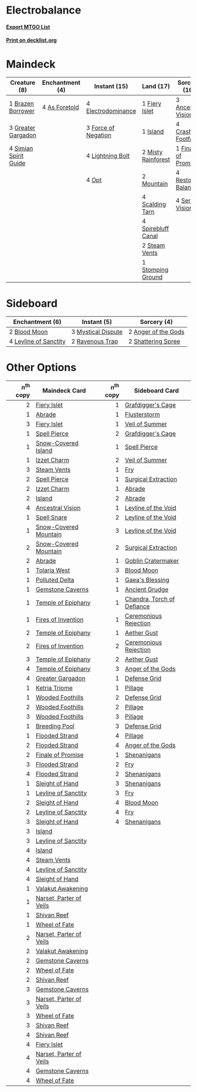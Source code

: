 # Electrobalance

#### [Export MTGO List](../collection/Electrobalance/Electrobalance.txt)
#### [Print on decklist.org](http://decklist.org/?deckmain=3%09Ancestral%20Vision%0A4%09As%20Foretold%0A1%09Brazen%20Borrower%0A4%09Crashing%20Footfalls%0A4%09Electrodominance%0A1%09Fiery%20Islet%0A1%09Finale%20of%20Promise%0A3%09Force%20of%20Negation%0A3%09Greater%20Gargadon%0A1%09Island%0A4%09Lightning%20Bolt%0A2%09Misty%20Rainforest%0A2%09Mountain%0A4%09Opt%0A4%09Restore%20Balance%0A4%09Scalding%20Tarn%0A4%09Serum%20Visions%0A4%09Simian%20Spirit%20Guide%0A4%09Spirebluff%20Canal%0A2%09Steam%20Vents%0A1%09Stomping%20Ground&deckside=2%09Anger%20of%20the%20Gods%0A2%09Blood%20Moon%0A4%09Leyline%20of%20Sanctity%0A3%09Mystical%20Dispute%0A2%09Ravenous%20Trap%0A2%09Shattering%20Spree)
# Maindeck

|                                          Creature (8)                                          |                                    Enchantment (4)                                     |                                         Instant (15)                                         |                                          Land (17)                                          |                                         Sorcery (16)                                          |
|------------------------------------------------------------------------------------------------|----------------------------------------------------------------------------------------|----------------------------------------------------------------------------------------------|---------------------------------------------------------------------------------------------|-----------------------------------------------------------------------------------------------|
|1 [Brazen Borrower](http://gatherer.wizards.com/Pages/Card/Details.aspx?multiverseid=473001)    |4 [As Foretold](http://gatherer.wizards.com/Pages/Card/Details.aspx?multiverseid=426744)|4 [Electrodominance](http://gatherer.wizards.com/Pages/Card/Details.aspx?multiverseid=457243) |1 [Fiery Islet](http://gatherer.wizards.com/Pages/Card/Details.aspx?multiverseid=464187)     |3 [Ancestral Vision](http://gatherer.wizards.com/Pages/Card/Details.aspx?multiverseid=189244)  |
|3 [Greater Gargadon](http://gatherer.wizards.com/Pages/Card/Details.aspx?multiverseid=370560)   |                                                                                        |3 [Force of Negation](http://gatherer.wizards.com/Pages/Card/Details.aspx?multiverseid=464001)|1 [Island](http://gatherer.wizards.com/Pages/Card/Details.aspx?multiverseid=439857)          |4 [Crashing Footfalls](http://gatherer.wizards.com/Pages/Card/Details.aspx?multiverseid=464109)|
|4 [Simian Spirit Guide](http://gatherer.wizards.com/Pages/Card/Details.aspx?multiverseid=442137)|                                                                                        |4 [Lightning Bolt](http://gatherer.wizards.com/Pages/Card/Details.aspx?multiverseid=806)      |2 [Misty Rainforest](http://gatherer.wizards.com/Pages/Card/Details.aspx?multiverseid=405102)|1 [Finale of Promise](http://gatherer.wizards.com/Pages/Card/Details.aspx?multiverseid=461054) |
|                                                                                                |                                                                                        |4 [Opt](http://gatherer.wizards.com/Pages/Card/Details.aspx?multiverseid=442948)              |2 [Mountain](http://gatherer.wizards.com/Pages/Card/Details.aspx?multiverseid=439859)        |4 [Restore Balance](http://gatherer.wizards.com/Pages/Card/Details.aspx?multiverseid=113520)   |
|                                                                                                |                                                                                        |                                                                                              |4 [Scalding Tarn](http://gatherer.wizards.com/Pages/Card/Details.aspx?multiverseid=405107)   |4 [Serum Visions](http://gatherer.wizards.com/Pages/Card/Details.aspx?multiverseid=50145)      |
|                                                                                                |                                                                                        |                                                                                              |4 [Spirebluff Canal](http://gatherer.wizards.com/Pages/Card/Details.aspx?multiverseid=417822)|                                                                                               |
|                                                                                                |                                                                                        |                                                                                              |2 [Steam Vents](http://gatherer.wizards.com/Pages/Card/Details.aspx?multiverseid=405109)     |                                                                                               |
|                                                                                                |                                                                                        |                                                                                              |1 [Stomping Ground](http://gatherer.wizards.com/Pages/Card/Details.aspx?multiverseid=405110) |                                                                                               |


# Sideboard

|                                        Enchantment (6)                                         |                                         Instant (5)                                         |                                         Sorcery (4)                                          |
|------------------------------------------------------------------------------------------------|---------------------------------------------------------------------------------------------|----------------------------------------------------------------------------------------------|
|2 [Blood Moon](http://gatherer.wizards.com/Pages/Card/Details.aspx?multiverseid=45386)          |3 [Mystical Dispute](http://gatherer.wizards.com/Pages/Card/Details.aspx?multiverseid=473020)|2 [Anger of the Gods](http://gatherer.wizards.com/Pages/Card/Details.aspx?multiverseid=438682)|
|4 [Leyline of Sanctity](http://gatherer.wizards.com/Pages/Card/Details.aspx?multiverseid=204993)|2 [Ravenous Trap](http://gatherer.wizards.com/Pages/Card/Details.aspx?multiverseid=197537)   |2 [Shattering Spree](http://gatherer.wizards.com/Pages/Card/Details.aspx?multiverseid=456224) |


# Other Options

|*n*<sup>th</sup> copy|                                          Maindeck Card                                           |*n*<sup>th</sup> copy|                                           Sideboard Card                                            |
|--------------------:|--------------------------------------------------------------------------------------------------|--------------------:|-----------------------------------------------------------------------------------------------------|
|                    2|[Fiery Islet](http://gatherer.wizards.com/Pages/Card/Details.aspx?multiverseid=464187)            |                    1|[Grafdigger's Cage](http://gatherer.wizards.com/Pages/Card/Details.aspx?multiverseid=278452)         |
|                    1|[Abrade](http://gatherer.wizards.com/Pages/Card/Details.aspx?multiverseid=430772)                 |                    1|[Flusterstorm](http://gatherer.wizards.com/Pages/Card/Details.aspx?multiverseid=228255)              |
|                    3|[Fiery Islet](http://gatherer.wizards.com/Pages/Card/Details.aspx?multiverseid=464187)            |                    1|[Veil of Summer](http://gatherer.wizards.com/Pages/Card/Details.aspx?multiverseid=466952)            |
|                    1|[Spell Pierce](http://gatherer.wizards.com/Pages/Card/Details.aspx?multiverseid=425876)           |                    2|[Grafdigger's Cage](http://gatherer.wizards.com/Pages/Card/Details.aspx?multiverseid=278452)         |
|                    1|[Snow-Covered Island](http://gatherer.wizards.com/Pages/Card/Details.aspx?multiverseid=121130)    |                    1|[Spell Pierce](http://gatherer.wizards.com/Pages/Card/Details.aspx?multiverseid=425876)              |
|                    1|[Izzet Charm](http://gatherer.wizards.com/Pages/Card/Details.aspx?multiverseid=338413)            |                    2|[Veil of Summer](http://gatherer.wizards.com/Pages/Card/Details.aspx?multiverseid=466952)            |
|                    3|[Steam Vents](http://gatherer.wizards.com/Pages/Card/Details.aspx?multiverseid=405109)            |                    1|[Fry](http://gatherer.wizards.com/Pages/Card/Details.aspx?multiverseid=466894)                       |
|                    2|[Spell Pierce](http://gatherer.wizards.com/Pages/Card/Details.aspx?multiverseid=425876)           |                    1|[Surgical Extraction](http://gatherer.wizards.com/Pages/Card/Details.aspx?multiverseid=397706)       |
|                    2|[Izzet Charm](http://gatherer.wizards.com/Pages/Card/Details.aspx?multiverseid=338413)            |                    1|[Abrade](http://gatherer.wizards.com/Pages/Card/Details.aspx?multiverseid=430772)                    |
|                    2|[Island](http://gatherer.wizards.com/Pages/Card/Details.aspx?multiverseid=439857)                 |                    2|[Abrade](http://gatherer.wizards.com/Pages/Card/Details.aspx?multiverseid=430772)                    |
|                    4|[Ancestral Vision](http://gatherer.wizards.com/Pages/Card/Details.aspx?multiverseid=189244)       |                    1|[Leyline of the Void](http://gatherer.wizards.com/Pages/Card/Details.aspx?multiverseid=107682)       |
|                    1|[Spell Snare](http://gatherer.wizards.com/Pages/Card/Details.aspx?multiverseid=446100)            |                    2|[Leyline of the Void](http://gatherer.wizards.com/Pages/Card/Details.aspx?multiverseid=107682)       |
|                    1|[Snow-Covered Mountain](http://gatherer.wizards.com/Pages/Card/Details.aspx?multiverseid=121233)  |                    3|[Leyline of the Void](http://gatherer.wizards.com/Pages/Card/Details.aspx?multiverseid=107682)       |
|                    2|[Snow-Covered Mountain](http://gatherer.wizards.com/Pages/Card/Details.aspx?multiverseid=121233)  |                    2|[Surgical Extraction](http://gatherer.wizards.com/Pages/Card/Details.aspx?multiverseid=397706)       |
|                    2|[Abrade](http://gatherer.wizards.com/Pages/Card/Details.aspx?multiverseid=430772)                 |                    1|[Goblin Cratermaker](http://gatherer.wizards.com/Pages/Card/Details.aspx?multiverseid=452853)        |
|                    1|[Tolaria West](http://gatherer.wizards.com/Pages/Card/Details.aspx?multiverseid=136047)           |                    3|[Blood Moon](http://gatherer.wizards.com/Pages/Card/Details.aspx?multiverseid=45386)                 |
|                    1|[Polluted Delta](http://gatherer.wizards.com/Pages/Card/Details.aspx?multiverseid=405104)         |                    1|[Gaea's Blessing](http://gatherer.wizards.com/Pages/Card/Details.aspx?multiverseid=417433)           |
|                    1|[Gemstone Caverns](http://gatherer.wizards.com/Pages/Card/Details.aspx?multiverseid=122094)       |                    1|[Ancient Grudge](http://gatherer.wizards.com/Pages/Card/Details.aspx?multiverseid=235600)            |
|                    1|[Temple of Epiphany](http://gatherer.wizards.com/Pages/Card/Details.aspx?multiverseid=442808)     |                    1|[Chandra, Torch of Defiance](http://gatherer.wizards.com/Pages/Card/Details.aspx?multiverseid=417683)|
|                    1|[Fires of Invention](http://gatherer.wizards.com/Pages/Card/Details.aspx?multiverseid=473087)     |                    1|[Ceremonious Rejection](http://gatherer.wizards.com/Pages/Card/Details.aspx?multiverseid=417613)     |
|                    2|[Temple of Epiphany](http://gatherer.wizards.com/Pages/Card/Details.aspx?multiverseid=442808)     |                    1|[Aether Gust](http://gatherer.wizards.com/Pages/Card/Details.aspx?multiverseid=466796)               |
|                    2|[Fires of Invention](http://gatherer.wizards.com/Pages/Card/Details.aspx?multiverseid=473087)     |                    2|[Ceremonious Rejection](http://gatherer.wizards.com/Pages/Card/Details.aspx?multiverseid=417613)     |
|                    3|[Temple of Epiphany](http://gatherer.wizards.com/Pages/Card/Details.aspx?multiverseid=442808)     |                    2|[Aether Gust](http://gatherer.wizards.com/Pages/Card/Details.aspx?multiverseid=466796)               |
|                    4|[Temple of Epiphany](http://gatherer.wizards.com/Pages/Card/Details.aspx?multiverseid=442808)     |                    3|[Anger of the Gods](http://gatherer.wizards.com/Pages/Card/Details.aspx?multiverseid=438682)         |
|                    4|[Greater Gargadon](http://gatherer.wizards.com/Pages/Card/Details.aspx?multiverseid=370560)       |                    1|[Defense Grid](http://gatherer.wizards.com/Pages/Card/Details.aspx?multiverseid=45481)               |
|                    1|[Ketria Triome](http://gatherer.wizards.com/Pages/Card/Details.aspx?multiverseid=479770)          |                    1|[Pillage](http://gatherer.wizards.com/Pages/Card/Details.aspx?multiverseid=14755)                    |
|                    1|[Wooded Foothills](http://gatherer.wizards.com/Pages/Card/Details.aspx?multiverseid=405116)       |                    2|[Defense Grid](http://gatherer.wizards.com/Pages/Card/Details.aspx?multiverseid=45481)               |
|                    2|[Wooded Foothills](http://gatherer.wizards.com/Pages/Card/Details.aspx?multiverseid=405116)       |                    2|[Pillage](http://gatherer.wizards.com/Pages/Card/Details.aspx?multiverseid=14755)                    |
|                    3|[Wooded Foothills](http://gatherer.wizards.com/Pages/Card/Details.aspx?multiverseid=405116)       |                    3|[Pillage](http://gatherer.wizards.com/Pages/Card/Details.aspx?multiverseid=14755)                    |
|                    1|[Breeding Pool](http://gatherer.wizards.com/Pages/Card/Details.aspx?multiverseid=97088)           |                    3|[Defense Grid](http://gatherer.wizards.com/Pages/Card/Details.aspx?multiverseid=45481)               |
|                    1|[Flooded Strand](http://gatherer.wizards.com/Pages/Card/Details.aspx?multiverseid=405098)         |                    4|[Pillage](http://gatherer.wizards.com/Pages/Card/Details.aspx?multiverseid=14755)                    |
|                    2|[Flooded Strand](http://gatherer.wizards.com/Pages/Card/Details.aspx?multiverseid=405098)         |                    4|[Anger of the Gods](http://gatherer.wizards.com/Pages/Card/Details.aspx?multiverseid=438682)         |
|                    2|[Finale of Promise](http://gatherer.wizards.com/Pages/Card/Details.aspx?multiverseid=461054)      |                    1|[Shenanigans](http://gatherer.wizards.com/Pages/Card/Details.aspx?multiverseid=464095)               |
|                    3|[Flooded Strand](http://gatherer.wizards.com/Pages/Card/Details.aspx?multiverseid=405098)         |                    2|[Fry](http://gatherer.wizards.com/Pages/Card/Details.aspx?multiverseid=466894)                       |
|                    4|[Flooded Strand](http://gatherer.wizards.com/Pages/Card/Details.aspx?multiverseid=405098)         |                    2|[Shenanigans](http://gatherer.wizards.com/Pages/Card/Details.aspx?multiverseid=464095)               |
|                    1|[Sleight of Hand](http://gatherer.wizards.com/Pages/Card/Details.aspx?multiverseid=25557)         |                    3|[Shenanigans](http://gatherer.wizards.com/Pages/Card/Details.aspx?multiverseid=464095)               |
|                    1|[Leyline of Sanctity](http://gatherer.wizards.com/Pages/Card/Details.aspx?multiverseid=204993)    |                    3|[Fry](http://gatherer.wizards.com/Pages/Card/Details.aspx?multiverseid=466894)                       |
|                    2|[Sleight of Hand](http://gatherer.wizards.com/Pages/Card/Details.aspx?multiverseid=25557)         |                    4|[Blood Moon](http://gatherer.wizards.com/Pages/Card/Details.aspx?multiverseid=45386)                 |
|                    2|[Leyline of Sanctity](http://gatherer.wizards.com/Pages/Card/Details.aspx?multiverseid=204993)    |                    4|[Fry](http://gatherer.wizards.com/Pages/Card/Details.aspx?multiverseid=466894)                       |
|                    3|[Sleight of Hand](http://gatherer.wizards.com/Pages/Card/Details.aspx?multiverseid=25557)         |                    4|[Shenanigans](http://gatherer.wizards.com/Pages/Card/Details.aspx?multiverseid=464095)               |
|                    3|[Island](http://gatherer.wizards.com/Pages/Card/Details.aspx?multiverseid=439857)                 |                     |                                                                                                     |
|                    3|[Leyline of Sanctity](http://gatherer.wizards.com/Pages/Card/Details.aspx?multiverseid=204993)    |                     |                                                                                                     |
|                    4|[Island](http://gatherer.wizards.com/Pages/Card/Details.aspx?multiverseid=439857)                 |                     |                                                                                                     |
|                    4|[Steam Vents](http://gatherer.wizards.com/Pages/Card/Details.aspx?multiverseid=405109)            |                     |                                                                                                     |
|                    4|[Leyline of Sanctity](http://gatherer.wizards.com/Pages/Card/Details.aspx?multiverseid=204993)    |                     |                                                                                                     |
|                    4|[Sleight of Hand](http://gatherer.wizards.com/Pages/Card/Details.aspx?multiverseid=25557)         |                     |                                                                                                     |
|                    1|[Valakut Awakening](http://gatherer.wizards.com/Pages/Card/Details.aspx?multiverseid=491818)      |                     |                                                                                                     |
|                    1|[Narset, Parter of Veils](http://gatherer.wizards.com/Pages/Card/Details.aspx?multiverseid=460988)|                     |                                                                                                     |
|                    1|[Shivan Reef](http://gatherer.wizards.com/Pages/Card/Details.aspx?multiverseid=129731)            |                     |                                                                                                     |
|                    1|[Wheel of Fate](http://gatherer.wizards.com/Pages/Card/Details.aspx?multiverseid=420755)          |                     |                                                                                                     |
|                    2|[Narset, Parter of Veils](http://gatherer.wizards.com/Pages/Card/Details.aspx?multiverseid=460988)|                     |                                                                                                     |
|                    2|[Valakut Awakening](http://gatherer.wizards.com/Pages/Card/Details.aspx?multiverseid=491818)      |                     |                                                                                                     |
|                    2|[Gemstone Caverns](http://gatherer.wizards.com/Pages/Card/Details.aspx?multiverseid=122094)       |                     |                                                                                                     |
|                    2|[Wheel of Fate](http://gatherer.wizards.com/Pages/Card/Details.aspx?multiverseid=420755)          |                     |                                                                                                     |
|                    2|[Shivan Reef](http://gatherer.wizards.com/Pages/Card/Details.aspx?multiverseid=129731)            |                     |                                                                                                     |
|                    3|[Gemstone Caverns](http://gatherer.wizards.com/Pages/Card/Details.aspx?multiverseid=122094)       |                     |                                                                                                     |
|                    3|[Narset, Parter of Veils](http://gatherer.wizards.com/Pages/Card/Details.aspx?multiverseid=460988)|                     |                                                                                                     |
|                    3|[Wheel of Fate](http://gatherer.wizards.com/Pages/Card/Details.aspx?multiverseid=420755)          |                     |                                                                                                     |
|                    3|[Shivan Reef](http://gatherer.wizards.com/Pages/Card/Details.aspx?multiverseid=129731)            |                     |                                                                                                     |
|                    4|[Shivan Reef](http://gatherer.wizards.com/Pages/Card/Details.aspx?multiverseid=129731)            |                     |                                                                                                     |
|                    4|[Fiery Islet](http://gatherer.wizards.com/Pages/Card/Details.aspx?multiverseid=464187)            |                     |                                                                                                     |
|                    4|[Narset, Parter of Veils](http://gatherer.wizards.com/Pages/Card/Details.aspx?multiverseid=460988)|                     |                                                                                                     |
|                    4|[Gemstone Caverns](http://gatherer.wizards.com/Pages/Card/Details.aspx?multiverseid=122094)       |                     |                                                                                                     |
|                    4|[Wheel of Fate](http://gatherer.wizards.com/Pages/Card/Details.aspx?multiverseid=420755)          |                     |                                                                                                     |

